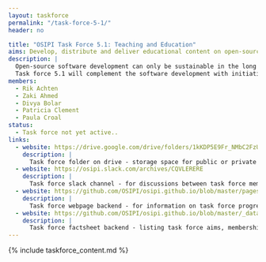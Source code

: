 ```yaml
---
layout: taskforce
permalink: "/task-force-5-1/"
header: no

title: "OSIPI Task Force 5.1: Teaching and Education"
aims: Develop, distribute and deliver educational content on open-source perfusion software. 
description: |
  Open-source software development can only be sustainable in the long run when paired with educational initiatives to ensure that the target audience is aware that it exists, what it can do, and how it should be used. 
  Task force 5.1 will complement the software development with initiatives on teaching and education including online tutorials, powerpoint presentation and training courses.
members:
  - Rik Achten
  - Zaki Ahmed
  - Divya Bolar
  - Patricia Clement
  - Paula Croal
status:
  - Task force not yet active..
links:
  - website: https://drive.google.com/drive/folders/1kKDP5E9Fr_NMbC2FzUSPDyxJAdEQtiZv
    description: |
      Task force folder on drive - storage space for public or private documents developed by the task force.
  - website: https://osipi.slack.com/archives/CQVLERERE
    description: |
      Task force slack channel - for discussions between task force members.
  - website: https://github.com/OSIPI/osipi.github.io/blob/master/pages/pages-root-folder/task-force-5-1.md
    description: |
      Task force webpage backend - for information on task force progress and links to public resources.
  - website: https://github.com/OSIPI/osipi.github.io/blob/master/_data/tf/tf_5_1.yml
    description: |
      Task force factsheet backend - listing task force aims, membership, status, etc.  
---
```


{% include taskforce_content.md %}
